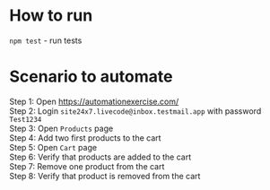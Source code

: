 # How to run

`npm test` - run tests


# Scenario to automate

Step 1: Open https://automationexercise.com/ <br>
Step 2: Login `site24x7.livecode@inbox.testmail.app` with password `Test1234` <br>
Step 3: Open `Products` page <br>
Step 4: Add two first products to the cart <br>
Step 5: Open `Cart` page <br>
Step 6: Verify that products are added to the cart <br>
Step 7: Remove one product from the cart <br>
Step 8: Verify that product is removed from the cart <br>
